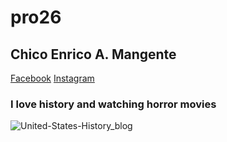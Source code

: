 # pro26
## Chico Enrico A. Mangente
[Facebook](https://www.facebook.com/profile.php?id=100062563682108)
[Instagram](https://www.instagram.com/somebodystolemytoast123/)
### I love history and watching horror movies
![United-States-History_blog](https://github.com/user-attachments/assets/e4c7bdc0-8430-41d9-8335-e623875a633a)
